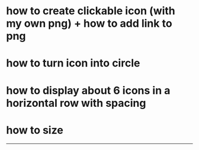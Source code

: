 # how to create clickable icon (with my own png) + how to add link to png 

# how to turn icon into circle

# how to display about 6 icons in a horizontal row with spacing

# how to size

---

<!DOCTYPE html>
<html>
<head>
    <title>Step by step solving how to create circle clickable icon in horizontal row< /title>
   
        <style>
          .icon-container {
          display: flex;
          gap: 75px; }
        </style>
        
</head>
<body>
    <!-- Add your HTML content here -->
        <div class="icon-container">
        <a href="https://example.com/page1">
          <img src="image.png" alt="Icon 1" width="75" height="75" />
        </a>
        <a href="https://example.com/page2">
          <img src="image.png" alt="Icon 2" width="75" height="75" />
        </a>
      </div>


  
</body>
</html>

